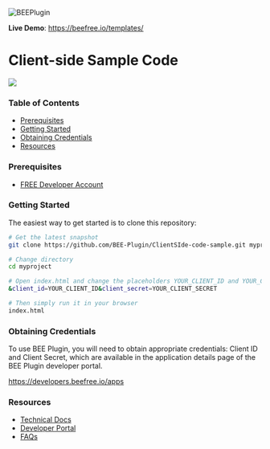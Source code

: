 
![BEEPlugin](http://beedemos.com/Content/logo.png)

**Live Demo**: https://beefree.io/templates/

# Client-side Sample Code

![](https://beefree.io/wp-content/themes/bee2017/img/beeplugin/hero.png)

### Table of Contents

- [Prerequisites](#prerequisites)
- [Getting Started](#getting-started)
- [Obtaining Credentials](#obtaining-credentials)
- [Resources](#resources)

### Prerequisites

- [FREE Developer Account](https://developers.beefree.io/signup/plan/1)


### Getting Started

The easiest way to get started is to clone this repository:

```bash
# Get the latest snapshot 
git clone https://github.com/BEE-Plugin/ClientSIde-code-sample.git myproject

# Change directory
cd myproject

# Open index.html and change the placeholders YOUR_CLIENT_ID and YOUR_CLIENT_SECRET with your credentials
&client_id=YOUR_CLIENT_ID&client_secret=YOUR_CLIENT_SECRET

# Then simply run it in your browser
index.html
```


### Obtaining Credentials

To use BEE Plugin, you will need to obtain appropriate credentials: Client ID and Client Secret, which are available in the application details page of the BEE Plugin developer portal.

https://developers.beefree.io/apps

### Resources

* [Technical Docs](https://docs.beefree.io/) 
* [Developer Portal](https://developers.beefree.io/login) 
* [FAQs](https://docs.beefree.io/faq/)
